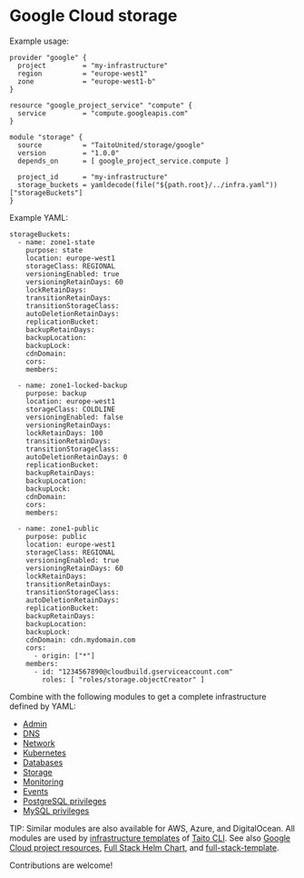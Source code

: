 # Google Cloud storage

Example usage:

```
provider "google" {
  project         = "my-infrastructure"
  region          = "europe-west1"
  zone            = "europe-west1-b"
}

resource "google_project_service" "compute" {
  service         = "compute.googleapis.com"
}

module "storage" {
  source          = "TaitoUnited/storage/google"
  version         = "1.0.0"
  depends_on      = [ google_project_service.compute ]

  project_id      = "my-infrastructure"
  storage_buckets = yamldecode(file("${path.root}/../infra.yaml"))["storageBuckets"]
}
```

Example YAML:

```
storageBuckets:
  - name: zone1-state
    purpose: state
    location: europe-west1
    storageClass: REGIONAL
    versioningEnabled: true
    versioningRetainDays: 60
    lockRetainDays:
    transitionRetainDays:
    transitionStorageClass:
    autoDeletionRetainDays:
    replicationBucket:
    backupRetainDays:
    backupLocation:
    backupLock:
    cdnDomain:
    cors:
    members:

  - name: zone1-locked-backup
    purpose: backup
    location: europe-west1
    storageClass: COLDLINE
    versioningEnabled: false
    versioningRetainDays:
    lockRetainDays: 100
    transitionRetainDays:
    transitionStorageClass:
    autoDeletionRetainDays: 0
    replicationBucket:
    backupRetainDays:
    backupLocation:
    backupLock:
    cdnDomain:
    cors:
    members:

  - name: zone1-public
    purpose: public
    location: europe-west1
    storageClass: REGIONAL
    versioningEnabled: true
    versioningRetainDays: 60
    lockRetainDays:
    transitionRetainDays:
    transitionStorageClass:
    autoDeletionRetainDays:
    replicationBucket:
    backupRetainDays:
    backupLocation:
    backupLock:
    cdnDomain: cdn.mydomain.com
    cors:
      - origin: ["*"]
    members:
      - id: "1234567890@cloudbuild.gserviceaccount.com"
        roles: [ "roles/storage.objectCreator" ]
```

Combine with the following modules to get a complete infrastructure defined by YAML:

- [Admin](https://registry.terraform.io/modules/TaitoUnited/admin/google)
- [DNS](https://registry.terraform.io/modules/TaitoUnited/dns/google)
- [Network](https://registry.terraform.io/modules/TaitoUnited/network/google)
- [Kubernetes](https://registry.terraform.io/modules/TaitoUnited/kubernetes/google)
- [Databases](https://registry.terraform.io/modules/TaitoUnited/databases/google)
- [Storage](https://registry.terraform.io/modules/TaitoUnited/storage/google)
- [Monitoring](https://registry.terraform.io/modules/TaitoUnited/monitoring/google)
- [Events](https://registry.terraform.io/modules/TaitoUnited/events/google)
- [PostgreSQL privileges](https://registry.terraform.io/modules/TaitoUnited/privileges/postgresql)
- [MySQL privileges](https://registry.terraform.io/modules/TaitoUnited/privileges/mysql)

TIP: Similar modules are also available for AWS, Azure, and DigitalOcean. All modules are used by [infrastructure templates](https://taitounited.github.io/taito-cli/templates#infrastructure-templates) of [Taito CLI](https://taitounited.github.io/taito-cli/). See also [Google Cloud project resources](https://registry.terraform.io/modules/TaitoUnited/project-resources/google), [Full Stack Helm Chart](https://github.com/TaitoUnited/taito-charts/blob/master/full-stack), and [full-stack-template](https://github.com/TaitoUnited/full-stack-template).

Contributions are welcome!
